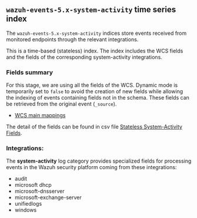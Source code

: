 ## `wazuh-events-5.x-system-activity` time series index

The `wazuh-events-5.x-system-activity` indices store events received from monitored endpoints through the relevant integrations.

This is a time-based (stateless) index. The index includes the WCS fields and the fields of the corresponding system-activity integrations.

### Fields summary

For this stage, we are using all the fields of the WCS. Dynamic mode is temporarily set to `false` to avoid the creation of new fields while allowing the indexing of events containing fields not in the schema. These fields can be retrieved from the original event (`_source`).

- [WCS main mappings](../../stateless/docs/fields.csv)

The detail of the fields can be found in csv file [Stateless System-Activity Fields](fields.csv).

### Integrations:

The **system-activity** log category provides specialized fields for processing events in the Wazuh security platform coming from these integrations:
- audit
- microsoft dhcp
- microsoft-dnsserver
- microsoft-exchange-server
- unifiedlogs
- windows
